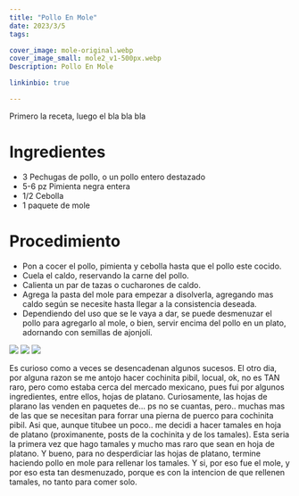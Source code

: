 ```yaml
---
title: "Pollo En Mole"
date: 2023/3/5
tags:

cover_image: mole-original.webp
cover_image_small: mole2_v1-500px.webp
Description: Pollo En Mole

linkinbio: true

---
```


Primero la receta, luego el bla bla bla

# Ingredientes
* 3 Pechugas de pollo, o un pollo entero destazado
* 5-6 pz Pimienta negra entera
* 1/2 Cebolla
* 1 paquete de mole

# Procedimiento
* Pon a cocer el pollo, pimienta y cebolla hasta que el pollo este cocido.
* Cuela el caldo, reservando la carne del pollo.
* Calienta un par de tazas o cucharones de caldo.
* Agrega la pasta del mole para empezar a disolverla, agregando mas caldo según se necesite hasta llegar a la consistencia deseada.
* Dependiendo del uso que se le vaya a dar, se puede desmenuzar el pollo para agregarlo al mole, o bien, servir encima del pollo en un plato, adornando con semillas de ajonjolí.

[![](mole-800px.webp)](mole-original.webp)
[![](mole2_v1-800px.webp)](mole2_v1-original.webp)
[![](mole3_v1-800px.webp)](mole3_v1-original.webp)

Es curioso como a veces se desencadenan algunos sucesos. El otro dia, por alguna razon se me antojo hacer cochinita pibil, locual, ok, no es TAN raro, pero como estaba cerca del mercado mexicano, pues fui por algunos ingredientes, entre ellos, hojas de platano. Curiosamente, las hojas de plarano las venden en paquetes de... ps no se cuantas, pero.. muchas mas de las que se necesitan para forrar una pierna de puerco para cochinita pibil. Asi que, aunque titubee un poco.. me decidi a hacer tamales en hoja de platano (proximanente, posts de la cochinita y de los tamales). Esta seria la primera vez que hago tamales y mucho mas raro que sean en hoja de platano. Y bueno, para no desperdiciar las hojas de platano, termine haciendo pollo en mole para rellenar los tamales. Y si, por eso fue el mole, y por eso esta tan desmenuzado, porque es con la intencion de que rellenen tamales, no tanto para comer solo.

